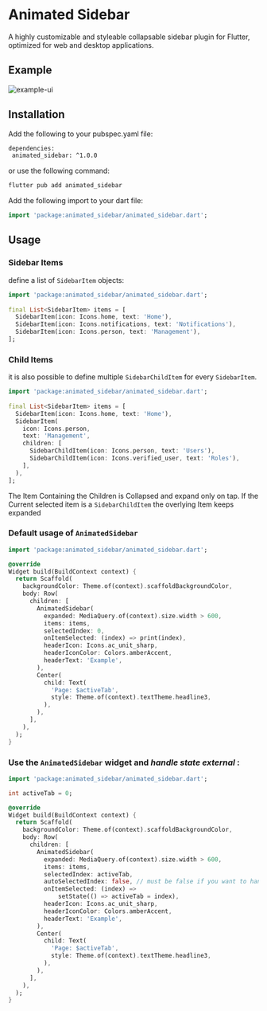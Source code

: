 
# Animated Sidebar

A highly customizable and styleable collapsable sidebar plugin for Flutter, optimized for web and desktop applications.

## Example

![example-ui](https://github.com/kesimo/animated_sidebar/blob/main/media/example.gif)

## Installation

Add the following to your pubspec.yaml file:

```bash  
dependencies:  
 animated_sidebar: ^1.0.0   
```  

or use the following command:

```bash  
flutter pub add animated_sidebar  
```  

Add the following import to your dart file:

```dart  
import 'package:animated_sidebar/animated_sidebar.dart';  
```  

## Usage

### Sidebar Items
define a list of `SidebarItem` objects:

```dart  
import 'package:animated_sidebar/animated_sidebar.dart';  
  
final List<SidebarItem> items = [  
  SidebarItem(icon: Icons.home, text: 'Home'),  
  SidebarItem(icon: Icons.notifications, text: 'Notifications'),  
  SidebarItem(icon: Icons.person, text: 'Management'),  
];  
```

### Child Items
it is also possible to define multiple `SidebarChildItem` for every `SidebarItem`.

```dart  
import 'package:animated_sidebar/animated_sidebar.dart';  
  
final List<SidebarItem> items = [  
  SidebarItem(icon: Icons.home, text: 'Home'),  
  SidebarItem(  
    icon: Icons.person,  
    text: 'Management',  
    children: [  
	  SidebarChildItem(icon: Icons.person, text: 'Users'),  
	  SidebarChildItem(icon: Icons.verified_user, text: 'Roles'),  
    ],  
  ),
];  
```
The Item Containing the Children is Collapsed and expand only on tap. If the Current selected item is a `SidebarChildItem` the overlying Item keeps expanded


### Default usage of `AnimatedSidebar`

```dart
import 'package:animated_sidebar/animated_sidebar.dart';

@override
Widget build(BuildContext context) {
  return Scaffold(
    backgroundColor: Theme.of(context).scaffoldBackgroundColor,
    body: Row(
      children: [
        AnimatedSidebar(
          expanded: MediaQuery.of(context).size.width > 600,
          items: items,
          selectedIndex: 0,
          onItemSelected: (index) => print(index),
          headerIcon: Icons.ac_unit_sharp,
          headerIconColor: Colors.amberAccent,
          headerText: 'Example',
        ),
        Center(
          child: Text(
            'Page: $activeTab',
            style: Theme.of(context).textTheme.headline3,
          ),
        ),
      ],
    ),
  );
}
```


### Use the `AnimatedSidebar` widget and *handle state external* :

```dart
import 'package:animated_sidebar/animated_sidebar.dart';

int activeTab = 0;

@override
Widget build(BuildContext context) {
  return Scaffold(
    backgroundColor: Theme.of(context).scaffoldBackgroundColor,
    body: Row(
      children: [
        AnimatedSidebar(
          expanded: MediaQuery.of(context).size.width > 600,
          items: items,
          selectedIndex: activeTab,
          autoSelectedIndex: false, // must be false if you want to handle state external
          onItemSelected: (index) =>
              setState(() => activeTab = index),
          headerIcon: Icons.ac_unit_sharp,
          headerIconColor: Colors.amberAccent,
          headerText: 'Example',
        ),
        Center(
          child: Text(
            'Page: $activeTab',
            style: Theme.of(context).textTheme.headline3,
          ),
        ),
      ],
    ),
  );
}
```